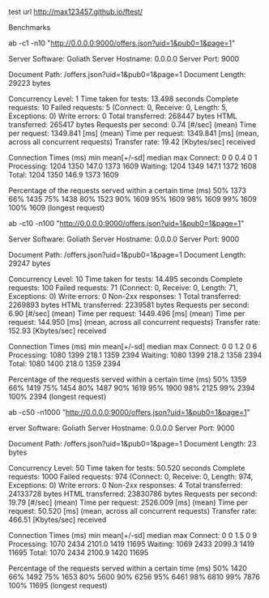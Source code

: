 test url http://max123457.github.io/ftest/

Benchmarks

ab -c1 -n10 "http://0.0.0.0:9000/offers.json?uid=1&pub0=1&page=1"

Server Software:        Goliath
Server Hostname:        0.0.0.0
Server Port:            9000

Document Path:          /offers.json?uid=1&pub0=1&page=1
Document Length:        29223 bytes

Concurrency Level:      1
Time taken for tests:   13.498 seconds
Complete requests:      10
Failed requests:        5
   (Connect: 0, Receive: 0, Length: 5, Exceptions: 0)
Write errors:           0
Total transferred:      268447 bytes
HTML transferred:       265417 bytes
Requests per second:    0.74 [#/sec] (mean)
Time per request:       1349.841 [ms] (mean)
Time per request:       1349.841 [ms] (mean, across all concurrent requests)
Transfer rate:          19.42 [Kbytes/sec] received

Connection Times (ms)
              min  mean[+/-sd] median   max
Connect:        0    0   0.4      0       1
Processing:  1204 1350 147.0   1373    1609
Waiting:     1204 1349 147.1   1372    1608
Total:       1204 1350 146.9   1373    1609

Percentage of the requests served within a certain time (ms)
  50%   1373
  66%   1435
  75%   1438
  80%   1523
  90%   1609
  95%   1609
  98%   1609
  99%   1609
 100%   1609 (longest request)






ab -c10 -n100 "http://0.0.0.0:9000/offers.json?uid=1&pub0=1&page=1"

Server Software:        Goliath
Server Hostname:        0.0.0.0
Server Port:            9000

Document Path:          /offers.json?uid=1&pub0=1&page=1
Document Length:        29247 bytes

Concurrency Level:      10
Time taken for tests:   14.495 seconds
Complete requests:      100
Failed requests:        71
   (Connect: 0, Receive: 0, Length: 71, Exceptions: 0)
Write errors:           0
Non-2xx responses:      1
Total transferred:      2269893 bytes
HTML transferred:       2239581 bytes
Requests per second:    6.90 [#/sec] (mean)
Time per request:       1449.496 [ms] (mean)
Time per request:       144.950 [ms] (mean, across all concurrent requests)
Transfer rate:          152.93 [Kbytes/sec] received

Connection Times (ms)
              min  mean[+/-sd] median   max
Connect:        0    0   1.2      0       6
Processing:  1080 1399 218.1   1359    2394
Waiting:     1080 1399 218.2   1358    2394
Total:       1080 1400 218.0   1359    2394

Percentage of the requests served within a certain time (ms)
  50%   1359
  66%   1419
  75%   1454
  80%   1487
  90%   1619
  95%   1900
  98%   2125
  99%   2394
 100%   2394 (longest request)


ab -c50 -n1000 "http://0.0.0.0:9000/offers.json?uid=1&pub0=1&page=1"

erver Software:        Goliath
Server Hostname:        0.0.0.0
Server Port:            9000

Document Path:          /offers.json?uid=1&pub0=1&page=1
Document Length:        23 bytes

Concurrency Level:      50
Time taken for tests:   50.520 seconds
Complete requests:      1000
Failed requests:        974
   (Connect: 0, Receive: 0, Length: 974, Exceptions: 0)
Write errors:           0
Non-2xx responses:      4
Total transferred:      24133728 bytes
HTML transferred:       23830786 bytes
Requests per second:    19.79 [#/sec] (mean)
Time per request:       2526.009 [ms] (mean)
Time per request:       50.520 [ms] (mean, across all concurrent requests)
Transfer rate:          466.51 [Kbytes/sec] received

Connection Times (ms)
              min  mean[+/-sd] median   max
Connect:        0    0   1.5      0       9
Processing:  1070 2434 2101.0   1419   11695
Waiting:     1069 2433 2099.3   1419   11695
Total:       1070 2434 2100.9   1420   11695

Percentage of the requests served within a certain time (ms)
  50%   1420
  66%   1492
  75%   1653
  80%   5600
  90%   6256
  95%   6461
  98%   6810
  99%   7876
 100%  11695 (longest request)
